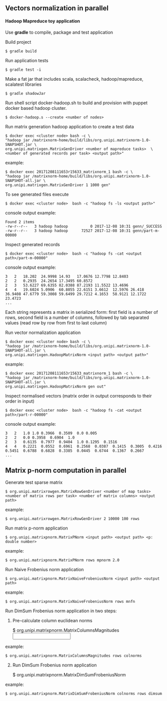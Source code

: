 ## Vectors normalization in parallel

#### Hadoop Mapreduce toy application

Use **gradle** to compile, package and test application

Build project

    $ gradle build
    
Run application tests

    $ gradle test -i

Make a fat jar that includes scala, scalacheck, hadoop/mapreduce, scalatest libraries 

    $ gradle shadowJar

Run shell script docker-hadoop.sh to build and provision with puppet docker based hadoop cluster. 

    $ docker-hadoop.s --create <number of nodes>
    
Run matrix generation hadoop application to create a test data

    $ docker exec <cluster node> bash -c \
    "hadoop jar /matrixnorm-home/build/libs/org.unipi.matrixnorm-1.0-SNAPSHOT.jar \ 
    org.unipi.matrixgen.MatrixGenDriver <number of mapreduce tasks>  \
    <number of generated records per task> <output path>"

example: 

    $ docker exec 20171208111653r15633_matrixnorm_1 bash -c \
    "hadoop jar /matrixnorm-home/build/libs/org.unipi.matrixnorm-1.0-SNAPSHOT-all.jar \ 
    org.unipi.matrixgen.MatrixGenDriver 1 1000 gen"

To see generated files execute

    $ docker exec <cluster node>  bash -c "hadoop fs -ls <output path>"

console output example:
    
    Found 2 items
    -rw-r--r--   3 hadoop hadoop          0 2017-12-08 10:31 genn/_SUCCESS
    -rw-r--r--   3 hadoop hadoop      72527 2017-12-08 10:31 genn/part-m-00000
    
Inspect generated records

    $ docker exec <cluster node>  bash -c "hadoop fs -cat <output path>/part-m-00000"

console output example:

    3	2	18.202	24.9998	14.93	17.0676	12.7798	12.8403
    2	2	0.2935	24.2654	17.3495	60.8572
    2	3	53.6227	69.6355	82.0388	87.2193	11.5522	13.4696
    4	4	19.6024	5.0906	60.8055	22.6151	3.6612	12.5976	26.418	36.9408	47.6779	59.3008	59.6499	29.7212	4.1653	58.9121	12.1722	23.4723
    ...

Each string represents a matrix in serialized form: first field is a number of rows, second 
field is a number of columns, followed by tab separated values (read row by row from first to last column) 

Run vector normalization application

    $ docker exec <cluster node> bash -c \
    "hadoop jar /matrixnorm-home/build/libs/org.unipi.matrixnorm-1.0-SNAPSHOT-all.jar \ 
    org.unipi.matrixgen.HadoopMatrixNorm <input path> <output path>"
    
example:  

    $ docker exec 20171208111653r15633_matrixnorm_1 bash -c \
    "hadoop jar /matrixnorm-home/build/libs/org.unipi.matrixnorm-1.0-SNAPSHOT-all.jar \ 
    org.unipi.matrixgen.HadoopMatrixNorm gen out"
 
Inspect normalised vectors (matrix order in output corresponds to their order in input)

    $ docker exec <cluster node>  bash -c "hadoop fs -cat <output path>/part-r-00000"
       
console output example:

    3	2	1.0	1.0	0.3966	0.3509	0.0	0.005
    2	2	0.0	0.3958	0.6904	1.0
    2	3	0.6135	0.7977	0.9404	1.0	0.1295	0.1516
    4	4	0.2221	0.0552	0.6961	0.2568	0.0387	0.1415	0.3005	0.4216	0.5451	0.6788	0.6828	0.3385	0.0445	0.6744	0.1367	0.2667
    ...
   
   
## Matrix p-norm computation in parallel  

Generate test sparse matrix

    $ org.unipi.matrixrowgen.MatrixRowGenDriver <number of map tasks> <number of matrix rows per task> <number of matrix columns> <output path>

example:

    $ org.unipi.matrixrowgen.MatrixRowGenDriver 2 10000 100 rows

Run matrix p-norm application

    $ org.unipi.matrixpnorm.MatrixPNorm <input path> <output path> <p: double number>

example: 

    $ org.unipi.matrixpnorm.MatrixPNorm rows mpnorm 2.0

Run Naive Frobenius norm application

    $ org.unipi.matrixpnorm.MatrixNaiveFrobeniusNorm <input path> <output path>

example: 

    $ org.unipi.matrixpnorm.MatrixNaiveFrobeniusNorm rows mnfn

Run DimSum Frobenius norm application in two steps:

1. Pre-calculate column euclidean norms 

    $ org.unipi.matrixpnorm.MatrixColumnsMagnitudes <input path> <output path>

example:

    $ org.unipi.matrixpnorm.MatrixColumnsMagnitudes rows colnorms

2. Run DimSum Frobenius norm application

    $ org.unipi.matrixpnorm.MatrixDimSumFrobeniusNorm <columns norm input path> <matrix input path> <output path>

example:

    $ org.unipi.matrixpnorm.MatrixDimSumFrobeniusNorm colnorms rows dimsum  

